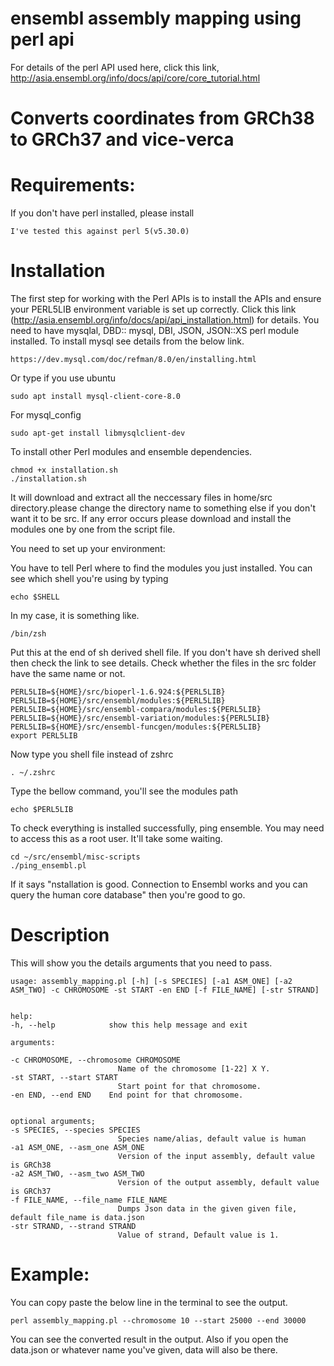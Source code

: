 # ensembl assembly mapping using perl api

For details of the perl API used here, click this link, http://asia.ensembl.org/info/docs/api/core/core_tutorial.html
# Converts coordinates from GRCh38 to GRCh37 and vice-verca
# Requirements:
If you don't have perl installed, please install

    I've tested this against perl 5(v5.30.0)

# Installation
The first step for working with the Perl APIs is to install the APIs and ensure your PERL5LIB environment variable is set up correctly.
Click this link (http://asia.ensembl.org/info/docs/api/api_installation.html) for details. You need to have mysqlal, DBD:: mysql, DBI, JSON, JSON::XS perl module installed.
To install mysql see details from the below link.
    
    https://dev.mysql.com/doc/refman/8.0/en/installing.html

Or type if you use ubuntu

    sudo apt install mysql-client-core-8.0

For mysql_config

    sudo apt-get install libmysqlclient-dev 

To install other Perl modules and ensemble dependencies.
    
    chmod +x installation.sh
    ./installation.sh

It will download and extract all the neccessary files in home/src directory.please change the directory name to something else if you don't want it to be src. If any error occurs please download and install the modules one by one from the script file.

You need to set up your environment:

You have to tell Perl where to find the modules you just installed. You can see which shell you're using by typing
    
    echo $SHELL
In my case, it is something like.

    /bin/zsh

Put this at the end of sh derived shell file. If you don't have sh derived shell then check the link to see details. Check whether the files in the src folder have the same name or not.

    PERL5LIB=${HOME}/src/bioperl-1.6.924:${PERL5LIB}
    PERL5LIB=${HOME}/src/ensembl/modules:${PERL5LIB}
    PERL5LIB=${HOME}/src/ensembl-compara/modules:${PERL5LIB}
    PERL5LIB=${HOME}/src/ensembl-variation/modules:${PERL5LIB}
    PERL5LIB=${HOME}/src/ensembl-funcgen/modules:${PERL5LIB}
    export PERL5LIB

Now type you shell file instead of zshrc

    . ~/.zshrc
Type the bellow command, you'll see the modules path
    
    echo $PERL5LIB

To check everything is installed successfully, ping ensemble. You may need to access this as a root user. It'll take some waiting. 

    cd ~/src/ensembl/misc-scripts
    ./ping_ensembl.pl

If it says "nstallation is good. Connection to Ensembl works and you can query the human core database"
then you're good to go.
# Description
This will show you the details arguments that you need to pass.
    
    usage: assembly_mapping.pl [-h] [-s SPECIES] [-a1 ASM_ONE] [-a2 ASM_TWO] -c CHROMOSOME -st START -en END [-f FILE_NAME] [-str STRAND]

    
    help:
    -h, --help            show this help message and exit
    
    arguments:
    
    -c CHROMOSOME, --chromosome CHROMOSOME
                            Name of the chromosome [1-22] X Y.
    -st START, --start START
                            Start point for that chromosome.
    -en END, --end END    End point for that chromosome.
    
    
    optional arguments;
    -s SPECIES, --species SPECIES
                            Species name/alias, default value is human
    -a1 ASM_ONE, --asm_one ASM_ONE
                            Version of the input assembly, default value is GRCh38
    -a2 ASM_TWO, --asm_two ASM_TWO
                            Version of the output assembly, default value is GRCh37
    -f FILE_NAME, --file_name FILE_NAME
                            Dumps Json data in the given given file, default file_name is data.json
    -str STRAND, --strand STRAND
                            Value of strand, Default value is 1.
# Example:

You can copy paste the below line in the terminal to see the output.

    perl assembly_mapping.pl --chromosome 10 --start 25000 --end 30000

You can see the converted result in the output. Also if you open the data.json or whatever name you've given, data will also be there.
